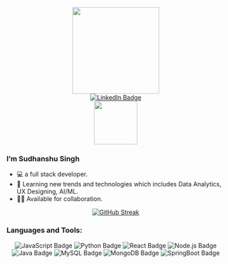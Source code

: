 <div id="header" align="center">
  <img src="https://media3.giphy.com/media/L8K62iTDkzGX6/200w.webp?cid=ecf05e472tkn8tudak1iy3briacg66m1qsed66praz1wm4oo&ep=v1_gifs_related&rid=200w.webp&ct=g" width="200"/>
  <div id="badges">
    <a href="https://www.linkedin.com/in/sudhanshusingh32/">
      <img src="https://img.shields.io/badge/LinkedIn-blue?style=for-the-badge&logo=linkedin&logoColor=white" alt="LinkedIn Badge"/>
    </a>
  </div>
  <img src="https://komarev.com/ghpvc/?username=sudhanshusingh-g&style=flat-square&color=blue" alt=""/>
  <br/>
  <img src="https://media1.giphy.com/media/jTMw980OBX5YEAulPm/200w.webp?cid=ecf05e47j9zw1kwjhpjfz4gl5081x8mumvwrmjlzomk0e7na&ep=v1_stickers_search&rid=200w.webp&ct=s" width="100px"/>
</div>

### I’m Sudhanshu Singh
- 💻 a full stack developer.
- 🌱 Learning new trends and technologies which includes Data Analytics, UX Designing, AI/ML.
- 🤝🏻 Available for collaboration.

<div id="header" align="center" style="display: flex; justify-content: center; align-items: center;">
  <a href="https://github.com/sudhanshusingh-g">
    <img src="https://streak-stats.demolab.com?user=sudhanshusingh-g&theme=dark" alt="GitHub Streak"/>
  </a>
</div>

### Languages and Tools:
<div id="badges" align="center">
  <img src="https://img.shields.io/badge/JavaScript-yellow?style=for-the-badge&logo=javascript&logoColor=white" alt="JavaScript Badge"/>
  <img src="https://img.shields.io/badge/Python-teal?style=for-the-badge&logo=python&logoColor=white" alt="Python Badge"/>
  <img src="https://img.shields.io/badge/React-blue?style=for-the-badge&logo=react&logoColor=white" alt="React Badge"/>
  <img src="https://img.shields.io/badge/Node.js-green?style=for-the-badge&logo=node.js&logoColor=white" alt="Node.js Badge"/>
  <img src="https://img.shields.io/badge/Java-red?style=for-the-badge&logo=java8&logoColor=white" alt="Java Badge"/>
  <img src="https://img.shields.io/badge/MySQL-grey?style=for-the-badge&logo=mysql&logoColor=white" alt="MySQL Badge"/>
  <img src="https://img.shields.io/badge/MongoDB-green?style=for-the-badge&logo=mongodb&logoColor=white" alt="MongoDB Badge"/>
  <img src="https://img.shields.io/badge/SpringBoot-green?style=for-the-badge&logo=springboot&logoColor=white" alt="SpringBoot Badge"/>
</div>
